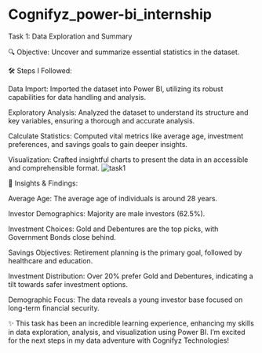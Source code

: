 # Cognifyz_power-bi_internship
Task 1: Data Exploration and Summary

🔍 Objective: Uncover and summarize essential statistics in the dataset.

🛠️ Steps I Followed:

Data Import: Imported the dataset into Power BI, utilizing its robust capabilities for data handling and analysis.

Exploratory Analysis: Analyzed the dataset to understand its structure and key variables, ensuring a thorough and accurate analysis.

Calculate Statistics: Computed vital metrics like average age, investment preferences, and savings goals to gain deeper insights.

Visualization: Crafted insightful charts to present the data in an accessible and comprehensible format.
![task1](https://github.com/user-attachments/assets/8494adb6-4726-4bec-b630-60c83c4f7f7f)

🔑 Insights & Findings:

Average Age: The average age of individuals is around 28 years.

Investor Demographics: Majority are male investors (62.5%).

Investment Choices: Gold and Debentures are the top picks, with Government Bonds close behind.

Savings Objectives: Retirement planning is the primary goal, followed by healthcare and education.

Investment Distribution: Over 20% prefer Gold and Debentures, indicating a tilt towards safer investment options.

Demographic Focus: The data reveals a young investor base focused on long-term financial security.



✨ This task has been an incredible learning experience, enhancing my skills in data exploration, analysis, and visualization using Power BI. I’m excited for the next steps in my data adventure with Cognifyz Technologies!


